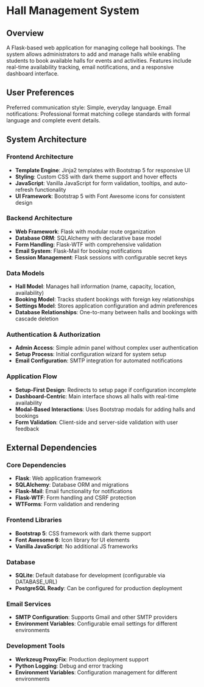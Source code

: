 # Hall Management System

## Overview

A Flask-based web application for managing college hall bookings. The system allows administrators to add and manage halls while enabling students to book available halls for events and activities. Features include real-time availability tracking, email notifications, and a responsive dashboard interface.

## User Preferences

Preferred communication style: Simple, everyday language.
Email notifications: Professional format matching college standards with formal language and complete event details.

## System Architecture

### Frontend Architecture
- **Template Engine**: Jinja2 templates with Bootstrap 5 for responsive UI
- **Styling**: Custom CSS with dark theme support and hover effects
- **JavaScript**: Vanilla JavaScript for form validation, tooltips, and auto-refresh functionality
- **UI Framework**: Bootstrap 5 with Font Awesome icons for consistent design

### Backend Architecture
- **Web Framework**: Flask with modular route organization
- **Database ORM**: SQLAlchemy with declarative base model
- **Form Handling**: Flask-WTF with comprehensive validation
- **Email System**: Flask-Mail for booking notifications
- **Session Management**: Flask sessions with configurable secret keys

### Data Models
- **Hall Model**: Manages hall information (name, capacity, location, availability)
- **Booking Model**: Tracks student bookings with foreign key relationships
- **Settings Model**: Stores application configuration and admin preferences
- **Database Relationships**: One-to-many between halls and bookings with cascade deletion

### Authentication & Authorization
- **Admin Access**: Simple admin panel without complex user authentication
- **Setup Process**: Initial configuration wizard for system setup
- **Email Configuration**: SMTP integration for automated notifications

### Application Flow
- **Setup-First Design**: Redirects to setup page if configuration incomplete
- **Dashboard-Centric**: Main interface shows all halls with real-time availability
- **Modal-Based Interactions**: Uses Bootstrap modals for adding halls and bookings
- **Form Validation**: Client-side and server-side validation with user feedback

## External Dependencies

### Core Dependencies
- **Flask**: Web application framework
- **SQLAlchemy**: Database ORM and migrations
- **Flask-Mail**: Email functionality for notifications
- **Flask-WTF**: Form handling and CSRF protection
- **WTForms**: Form validation and rendering

### Frontend Libraries
- **Bootstrap 5**: CSS framework with dark theme support
- **Font Awesome 6**: Icon library for UI elements
- **Vanilla JavaScript**: No additional JS frameworks

### Database
- **SQLite**: Default database for development (configurable via DATABASE_URL)
- **PostgreSQL Ready**: Can be configured for production deployment

### Email Services
- **SMTP Configuration**: Supports Gmail and other SMTP providers
- **Environment Variables**: Configurable email settings for different environments

### Development Tools
- **Werkzeug ProxyFix**: Production deployment support
- **Python Logging**: Debug and error tracking
- **Environment Variables**: Configuration management for different environments